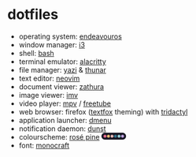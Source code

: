 # dotfiles

- operating system: [endeavouros](https://endeavouros.com/)
- window manager: [i3](https://i3wm.org/)
- shell: [bash](https://www.gnu.org/software/bash/)
- terminal emulator: [alacritty](https://github.com/alacritty/alacritty)
- file manager: [yazi](https://github.com/sxyazi/yazi) & [thunar](https://docs.xfce.org/xfce/thunar/start)
- text editor: [neovim](https://neovim.io/)
- document viewer: [zathura](https://git.pwmt.org/pwmt/zathura)
- image viewer: [imv](https://sr.ht/~exec64/imv/)
- video player: [mpv](https://github.com/mpv-player/mpv/) / [freetube](https://github.com/FreeTubeApp/FreeTube)
- web browser: firefox ([textfox](https://github.com/adriankarlen/textfox) theming)
  with [tridactyl](https://github.com/tridactyl/tridactyl)
- application launcher: [dmenu](https://tools.suckless.org/dmenu/)
- notification daemon: [dunst](https://github.com/dunst-project/dunst)
- colourscheme: [rosé pine](https://github.com/rose-pine/rose-pine-theme) <img src="https://raw.githubusercontent.com/rose-pine/rose-pine-theme/main/assets/palette.png" width="50" alt="Preview of a colorscheme describing itself as 'All natural pine, faux fur and a bit of soho vibes for the classy minimalist.'"/>
- font: [monocraft](https://github.com/IdreesInc/Monocraft)
